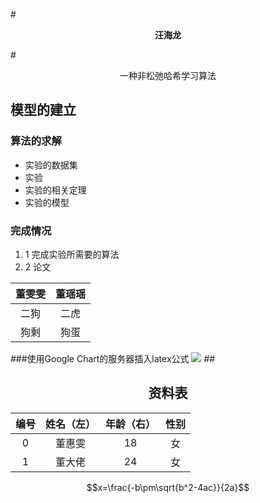 <script type="text/javascript" src="http://cdn.mathjax.org/mathjax/latest/MathJax.js?config=default"></script>
<!--    **AAA** 表示加粗               -->
#<center>**汪海龙**</center>

<!--   <center>AAA</center> 所有内容居中  -->


<!--  #表示一级标题  ##二级标题  依次类推-->

#<center>一种非松弛哈希学习算法</center> 
## 模型的建立
### 算法的求解

<!--    *加空格 表示同级并列缩进       -->
* 实验的数据集
* 实验
* 实验的相关定理
* 实验的模型
### 完成情况
1. 1 完成实验所需要的算法
2. 2 论文

<!--使用HTML制作表格-->
<table>
  <thead>
    <tr>
      <th>董雯雯</th>
      <th>董瑶瑶</th>
    </tr>
  </thead>
  <tbody>
    <tr>
      <td  align="center">二狗</td>
      <td  align="center">二虎</td>
    </tr>
    <tr>
      <td align="center">狗剩</td>
      <td align="center">狗蛋</td>
    </tr>
  </tbody>
</table>

###使用Google Chart的服务器插入latex公式
<img src="http://chart.googleapis.com/chart?cht=tx&chl= $x=\frac{-b\pm\sqrt{b^2-4ac}}{2a}$" style="border:none;">
##<h2 style="text-align:center">资料表</h2>
<center>

| 编号  | 姓名（左） | 年龄（右） | 性别 |
| :---: | :-----:  | :-----: | :--:   |
| 0     | 董惠雯       | 18     | 女   |
| 1     | 董大佬       | 24     | 女   |
</center>

$$x=\frac{-b\pm\sqrt{b^2-4ac}}{2a}$$


